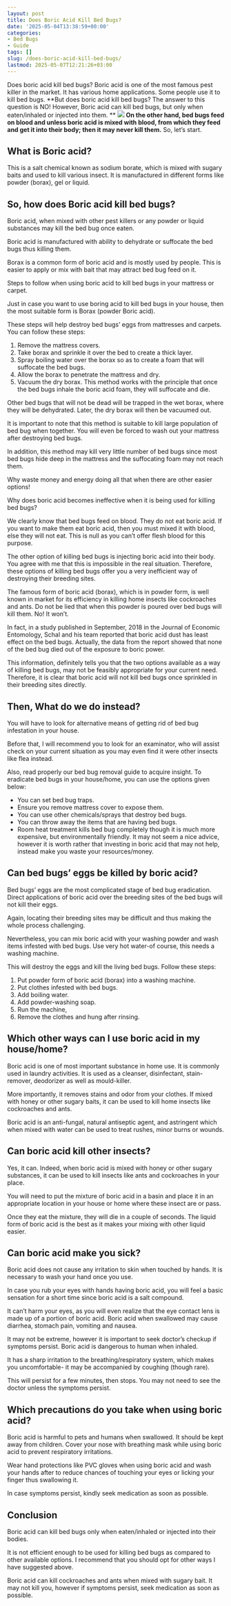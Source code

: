 ```yaml
---
layout: post
title: Does Boric Acid Kill Bed Bugs?
date: '2025-05-04T13:38:59+00:00'
categories:
- Bed Bugs
- Guide
tags: []
slug: /does-boric-acid-kill-bed-bugs/
lastmod: 2025-05-07T12:21:26+03:00
---
```


Does boric acid kill bed bugs? Boric acid is one of the most famous pest killer in the market. It has various home applications. Some people use it to kill bed bugs.
**But does boric acid kill bed bugs? The answer to this question is NO! However, Boric acid can kill bed bugs, but only when eaten/inhaled or injected into them. **
![](/assets/img/img/)
**On the other hand, bed bugs feed on blood and unless boric acid is mixed with blood, from which they feed and get it into their body; then it may never kill them.**
So, let’s start.
## What is Boric acid?
This is a salt chemical known as sodium borate, which is mixed with sugary baits and used to kill various insect. It is manufactured in different forms like powder (borax), gel or liquid.
## So, how does Boric acid kill bed bugs?
Boric acid, when mixed with other pest killers or any powder or liquid substances may kill the bed bug once eaten.

Boric acid is manufactured with ability to dehydrate or suffocate the bed bugs thus killing them.

Borax is a common form of boric acid and is mostly used by people. This is easier to apply or mix with bait that may attract bed bug feed on it.

Steps to follow when using boric acid to kill bed bugs in your mattress or carpet.

Just in case you want to use boring acid to kill bed bugs in your house, then the most suitable form is Borax (powder Boric acid).

These steps will help destroy bed bugs’ eggs from mattresses and carpets. You can follow these steps:
1. Remove the mattress covers.
2. Take borax and sprinkle it over the bed to create a thick layer.
3. Spray boiling water over the borax so as to create a foam that will suffocate the bed bugs.
4. Allow the borax to penetrate the mattress and dry.
5. Vacuum the dry borax.
This method works with the principle that once the bed bugs inhale the boric acid foam, they will suffocate and die.

Other bed bugs that will not be dead will be trapped in the wet borax, where they will be dehydrated. Later, the dry borax will then be vacuumed out.

It is important to note that this method is suitable to kill large population of bed bug when together. You will even be forced to wash out your mattress after destroying bed bugs.

In addition, this method may kill very little number of bed bugs since most bed bugs hide deep in the mattress and the suffocating foam may not reach them.

Why waste money and energy doing all that when there are other easier options!

Why does boric acid becomes ineffective when it is being used for killing bed bugs?

We clearly know that bed bugs feed on blood. They do not eat boric acid. If you want to make them eat boric acid, then you must mixed it with blood, else they will not eat. This is null as you can’t offer flesh blood for this purpose.

The other option of killing bed bugs is injecting boric acid into their body. You agree with me that this is impossible in the real situation. Therefore, these options of killing bed bugs offer you a very inefficient way of destroying their breeding sites.

The famous form of boric acid (borax), which is in powder form, is well known in market for its efficiency in killing home insects like cockroaches and ants. Do not be lied that when this powder is poured over bed bugs will kill them. No! It won’t.

In fact, in a study published in September, 2018 in the Journal of Economic Entomology, Schal and his team reported that boric acid dust has least effect on the bed bugs. Actually, the data from the report showed that none of the bed bug died out of the exposure to boric power.

This information, definitely tells you that the two options available as a way of killing bed bugs, may not be feasibly appropriate for your current need. Therefore, it is clear that boric acid will not kill bed bugs once sprinkled in their breeding sites directly.
## Then, What do we do instead?
You will have to look for alternative means of getting rid of bed bug infestation in your house.

Before that, I will recommend you to look for an examinator, who will assist check on your current situation as you may even find it were other insects like flea instead.

Also, read properly our bed bug removal guide to acquire insight. To eradicate bed bugs in your house/home, you can use the options given below:
- You can set bed bug traps.
- Ensure you remove mattress cover to expose them.
- You can use other chemicals/sprays that destroy bed bugs.
- You can throw away the items that are having bed bugs.
- Room heat treatment kills bed bug completely though it is much more expensive, but environmentally friendly.
It may not seem a nice advice, however it is worth rather that investing in boric acid that may not help, instead make you waste your resources/money.
## Can bed bugs’ eggs be killed by boric acid?
Bed bugs’ eggs are the most complicated stage of bed bug eradication. Direct applications of boric acid over the breeding sites of the bed bugs will not kill their eggs.

Again, locating their breeding sites may be difficult and thus making the whole process challenging.

Nevertheless, you can mix boric acid with your washing powder and wash items infested with bed bugs. Use very hot water-of course, this needs a washing machine.

This will destroy the eggs and kill the living bed bugs. Follow these steps:
1. Put powder form of boric acid (borax) into a washing machine.
2. Put clothes infested with bed bugs.
3. Add boiling water.
4. Add powder-washing soap.
5. Run the machine,
6. Remove the clothes and hung after rinsing.
## Which other ways can I use boric acid in my house/home?
Boric acid is one of most important substance in home use. It is commonly used in laundry activities. It is used as a cleanser, disinfectant, stain-remover, deodorizer as well as mould-killer.

More importantly, it removes stains and odor from your clothes.
If mixed with honey or other sugary baits, it can be used to kill home insects like cockroaches and ants.

Boric acid is an anti-fungal, natural antiseptic agent, and astringent which when mixed with water can be used to treat rushes, minor burns or wounds.
## Can boric acid kill other insects?
Yes, it can. Indeed, when boric acid is mixed with honey or other sugary substances, it can be used to kill insects like ants and cockroaches in your place.

You will need to put the mixture of boric acid in a basin and place it in an appropriate location in your house or home where these insect are or pass.

Once they eat the mixture, they will die in a couple of seconds. The liquid form of boric acid is the best as it makes your mixing with other liquid easier.
## Can boric acid make you sick?
Boric acid does not cause any irritation to skin when touched by hands. It is necessary to wash your hand once you use.

In case you rub your eyes with hands having boric acid, you will feel a basic sensation for a short time since boric acid is a salt compound.

It can’t harm your eyes, as you will even realize that the eye contact lens is made up of a portion of boric acid. Boric acid when swallowed may cause diarrhea, stomach pain, vomiting and nausea.

It may not be extreme, however it is important to seek doctor’s checkup if symptoms persist. Boric acid is dangerous to human when inhaled.

It has a sharp irritation to the breathing/respiratory system, which makes you uncomfortable- it may be accompanied by coughing (though rare).

This will persist for a few minutes, then stops. You may not need to see the doctor unless the symptoms persist.
## Which precautions do you take when using boric acid?
Boric acid is harmful to pets and humans when swallowed. It should be kept away from children. Cover your nose with breathing mask while using boric acid to prevent respiratory irritations.

Wear hand protections like PVC gloves when using boric acid and wash your hands after to reduce chances of touching your eyes or licking your finger thus swallowing it.

In case symptoms persist, kindly seek medication as soon as possible.
## Conclusion
Boric acid can kill bed bugs only when eaten/inhaled or injected into their bodies.

It is not efficient enough to be used for killing bed bugs as compared to other available options. I recommend that you should opt for other ways I have suggested above.

Boric acid can kill cockroaches and ants when mixed with sugary bait. It may not kill you, however if symptoms persist, seek medication as soon as possible.
